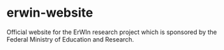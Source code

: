 # erwin-website
Official website for the ErWIn research project which is sponsored by the Federal Ministry of Education and Research.

